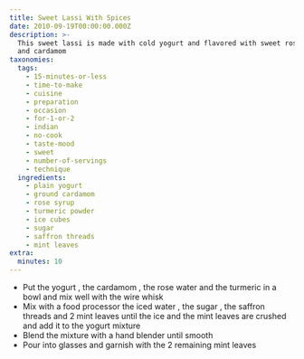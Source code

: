 ```yaml
---
title: Sweet Lassi With Spices
date: 2010-09-19T00:00:00.000Z
description: >-
  This sweet lassi is made with cold yogurt and flavored with sweet rose water
  and cardamom
taxonomies:
  tags:
    - 15-minutes-or-less
    - time-to-make
    - cuisine
    - preparation
    - occasion
    - for-1-or-2
    - indian
    - no-cook
    - taste-mood
    - sweet
    - number-of-servings
    - technique
  ingredients:
    - plain yogurt
    - ground cardamom
    - rose syrup
    - turmeric powder
    - ice cubes
    - sugar
    - saffron threads
    - mint leaves
extra:
  minutes: 10
---
```

 - Put the yogurt , the cardamom , the rose water and the turmeric in a bowl and mix well with the wire whisk
 - Mix with a food processor the iced water , the sugar , the saffron threads and 2 mint leaves until the ice and the mint leaves are crushed and add it to the yogurt mixture
 - Blend the mixture with a hand blender until smooth
 - Pour into glasses and garnish with the 2 remaining mint leaves
